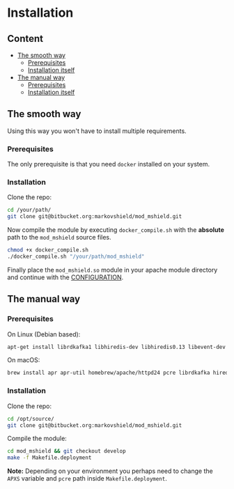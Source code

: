 # Installation

## Content
* [The smooth way](#markdown-header-the-smooth-way)
    * [Prerequisites](#markdown-header-prerequisites)
    * [Installation itself](#markdown-header-installation-itself)
* [The manual way](#markdown-header-the-manual-way)
    * [Prerequisites](#markdown-header-prerequisites)
    * [Installation itself](#markdown-header-installation-itself)

## The smooth way
Using this way you won't have to install multiple requirements.

### Prerequisites
The only prerequisite is that you need `docker` installed on your system.

### Installation
Clone the repo:
```bash
cd /your/path/
git clone git@bitbucket.org:markovshield/mod_mshield.git
```

Now compile the module by executing `docker_compile.sh` with the **absolute** path to the `mod_mshield` source files.
```bash
chmod +x docker_compile.sh
./docker_compile.sh "/your/path/mod_mshield"
```

Finally place the `mod_mshield.so` module in your apache module directory and continue with the [CONFIGURATION](CONFIGURATION.md).

## The manual way

### Prerequisites
On Linux (Debian based):
```bash
apt-get install librdkafka1 libhiredis-dev libhiredis0.13 libevent-dev
```

On macOS:
```bash
brew install apr apr-util homebrew/apache/httpd24 pcre librdkafka hiredis libevent
```

### Installation
Clone the repo:
```bash
cd /opt/source/
git clone git@bitbucket.org:markovshield/mod_mshield.git
```

Compile the module:
```bash
cd mod_mshield && git checkout develop
make -f Makefile.deployment
```
**Note:** Depending on your environment you perhaps need to change the `APXS` variable and `pcre` path inside `Makefile.deployment`.
